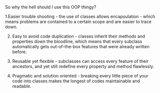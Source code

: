 So why the hell should I use this OOP thingy?

1.Easier trouble shooting - the use of classes allows encapsulation - which means problems are contained to a certain scope and are easier to trace down.

2. Easy to avoid code duplication - classes inherit their methods and properties down the bloodline, which means that every subclass automatically gets out-of-the-box features that were already written before.

3. Reusable yet flexible - subclasses can access every feature of their ancestors, and yet still redefine every property and method flawlessly.

4. Pragmatic and solution oriented - breaking every little piece of your code into classes makes the longest of codes maintainable and readable.
